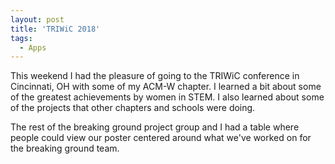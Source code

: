 ```yaml
---
layout: post
title: 'TRIWiC 2018'
tags:
  - Apps
---
```


This weekend I had the pleasure of going to the TRIWiC conference in Cincinnati, OH with some of my ACM-W chapter. I learned a bit about some of the greatest achievements by women in STEM. I also learned about some of the projects that other chapters and schools were doing.

The rest of the breaking ground project group and I had a table where people could view our poster centered around what we've worked on for the breaking ground team.
